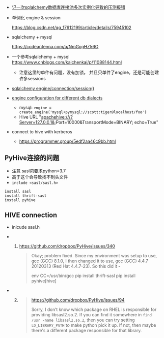





-   [记一次sqlalchemy数据库连接池多次实例化导致的压测报错](https://blog.51cto.com/joyshow/2545283) 

-   单例化 engine & session

    https://blog.csdn.net/qq_17612199/article/details/75945102

-   sqlalchemy + mysql

    https://codeantenna.com/a/NmGogHZ56O

-   一个参考sqlalchemy + mysql https://www.cnblogs.com/kaichenkai/p/11088144.html
    -   注意这里的单件有问题，没有加锁， 并且只单件了engine，还是可能创建许多sessions

-   [sqlalchemy engine/connection/session()](https://stackoverflow.com/questions/34322471/sqlalchemy-engine-connection-and-session-difference)

-   [engine configuration for different db dialects](https://docs.sqlalchemy.org/en/14/core/engines.html#postgresql)
    -   mysql: `engine = create_engine('mysql+pymysql://scott:tiger@localhost/foo')`
    -   Hive URL "[apachehive:///?Server=127.0.0.1&](apachehive:///?Server=127.0.0.1&);Port=10000&TransportMode=BINARY; echo=True"



-   connect to hive with kerberos
    -   https://programmer.group/5edf2aa46c9bb.html

## PyHive连接的问题

-   注意 sasl包要求python=3.7
-   高于这个会导致找不到头文件
-   ```include <sasl/sasl.h>```

```
install sasl
install thrift-sasl
install pyhive
```

## HIVE connection

-   inlcude sasl.h

-   1.   https://github.com/dropbox/PyHive/issues/340

         >   Okay; problem fixed.
         >   Since my environment was setup to use, gcc (GCC) 8.1.0, I then changed it to use, gcc (GCC) 4.4.7 20120313 (Red Hat 4.4.7-23).
         >   So this did it -
         >
         >   env CC=/usr/bin/gcc pip install thrift-sasl
         >   pip install pyhive[hive]

-   2.   >   https://github.com/dropbox/PyHive/issues/94
         >
         >   Sorry, I don't know which package on RHEL is responsible for providing libsasl2.so.2. If you can find it somewhere in `find /usr -name libsasl2.so.2`, then you can try setting `LD_LIBRARY_PATH` to make python pick it up. If not, then maybe there's a different package responsible for that library.

